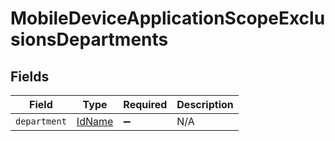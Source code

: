 # MobileDeviceApplicationScopeExclusionsDepartments


## Fields

| Field                                   | Type                                    | Required                                | Description                             |
| --------------------------------------- | --------------------------------------- | --------------------------------------- | --------------------------------------- |
| `department`                            | [IdName](../../models/shared/idname.md) | :heavy_minus_sign:                      | N/A                                     |